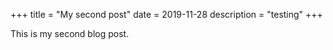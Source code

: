 +++
title = "My second post"
date = 2019-11-28
description = "testing"
+++

This is my second blog post.